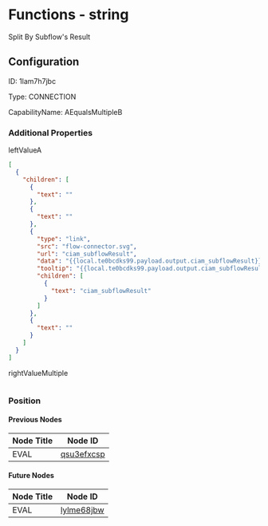 # Functions - string 
Split By Subflow&#39;s Result
## Configuration
ID:  1lam7h7jbc

Type: CONNECTION 

CapabilityName: AEqualsMultipleB






### Additional Properties
leftValueA
```json 
[
  {
    "children": [
      {
        "text": ""
      },
      {
        "text": ""
      },
      {
        "type": "link",
        "src": "flow-connector.svg",
        "url": "ciam_subflowResult",
        "data": "{{local.te0bcdks99.payload.output.ciam_subflowResult}}",
        "tooltip": "{{local.te0bcdks99.payload.output.ciam_subflowResult}}",
        "children": [
          {
            "text": "ciam_subflowResult"
          }
        ]
      },
      {
        "text": ""
      }
    ]
  }
]
```


rightValueMultiple
```
```





### Position

#### Previous Nodes
| Node Title | Node ID |
| :------------- | ------------ |
| EVAL | [qsu3efxcsp](./qsu3efxcsp.md) | 
 
 #### Future Nodes
| Node Title | Node ID |
| :------------- | ------------ |
| EVAL |[lylme68jbw](./lylme68jbw.md) | 